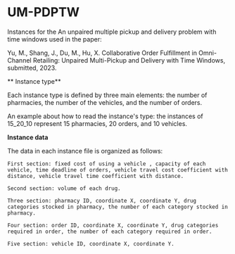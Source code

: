 # UM-PDPTW


Instances for the An unpaired multiple pickup and delivery problem with time windows used in the paper: 

Yu, M., Shang, J., Du, M., Hu, X. Collaborative Order Fulfillment in Omni-Channel Retailing: Unpaired Multi-Pickup and Delivery with Time Windows, submitted, 2023.


** Instance type**

Each instance type is defined by three main elements: the number of pharmacies, the number of the vehicles, and the number of orders.

An example about how to read the instance's type: the instances of 15_20_10 represent 15 pharmacies, 20 orders, and 10 vehicles.

**Instance data**

The data in each instance file is organized as follows:

    First section: fixed cost of using a vehicle , capacity of each vehicle, time deadline of orders, vehicle travel cost coefficient with distance, vehicle travel time coefficient with distance.
    
    Second section: volume of each drug.

    Three section: pharmacy ID, coordinate X, coordinate Y, drug categories stocked in pharmacy, the number of each category stocked in pharmacy.

    Four section: order ID, coordinate X, coordinate Y, drug categories required in order, the number of each category required in order.

    Five section: vehicle ID, coordinate X, coordinate Y.
